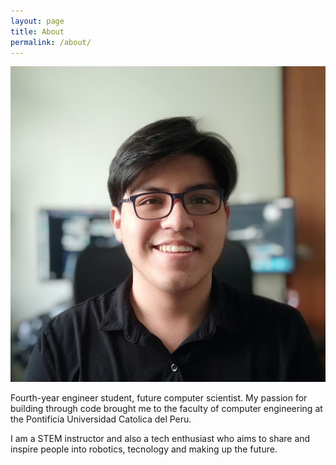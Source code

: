 ```yaml
---
layout: page
title: About
permalink: /about/
---
```


![SumoBot build](assets/profile_pic.jpg)

Fourth-year engineer student, future computer scientist. My passion for building through code brought me to the faculty of computer engineering at the Pontificia Universidad Catolica del Peru. 

I am a STEM instructor and also a tech enthusiast who aims to share and inspire people into robotics, tecnology and making up the future.
